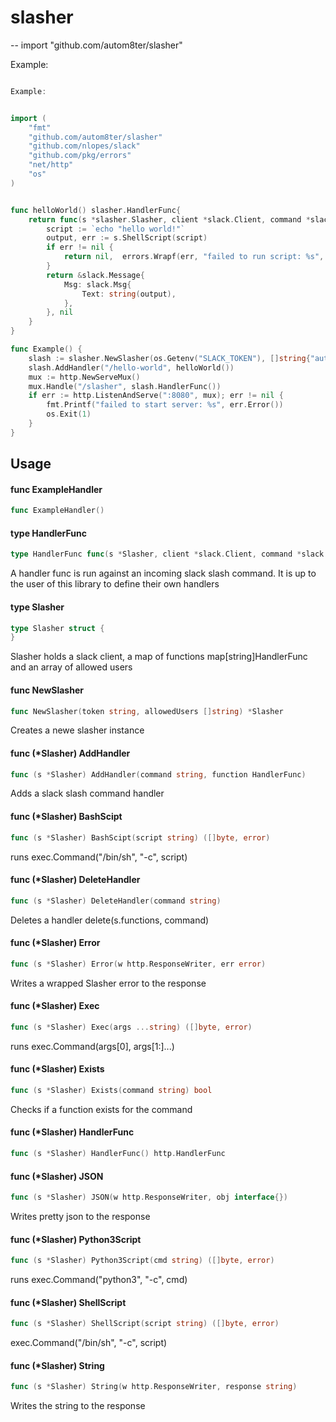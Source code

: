 # slasher
--
    import "github.com/autom8ter/slasher"

Example:
```go

Example:


import (
	"fmt"
	"github.com/autom8ter/slasher"
	"github.com/nlopes/slack"
	"github.com/pkg/errors"
	"net/http"
	"os"
)


func helloWorld() slasher.HandlerFunc{
	return func(s *slasher.Slasher, client *slack.Client, command *slack.SlashCommand) (i interface{}, err error) {
		script := `echo "hello world!"`
		output, err := s.ShellScript(script)
		if err != nil {
			return nil,  errors.Wrapf(err, "failed to run script: %s", script)
		}
		return &slack.Message{
			Msg: slack.Msg{
				Text: string(output),
			},
		}, nil
	}
}

func Example() {
	slash := slasher.NewSlasher(os.Getenv("SLACK_TOKEN"), []string{"autom8ter"})
	slash.AddHandler("/hello-world", helloWorld())
	mux := http.NewServeMux()
	mux.Handle("/slasher", slash.HandlerFunc())
	if err := http.ListenAndServe(":8080", mux); err != nil {
		fmt.Printf("failed to start server: %s", err.Error())
		os.Exit(1)
	}
}
```

## Usage

#### func  ExampleHandler

```go
func ExampleHandler()
```

#### type HandlerFunc

```go
type HandlerFunc func(s *Slasher, client *slack.Client, command *slack.SlashCommand) (interface{}, error)
```

A handler func is run against an incoming slack slash command. It is up to the
user of this library to define their own handlers

#### type Slasher

```go
type Slasher struct {
}
```

Slasher holds a slack client, a map of functions map[string]HandlerFunc and an
array of allowed users

#### func  NewSlasher

```go
func NewSlasher(token string, allowedUsers []string) *Slasher
```
Creates a newe slasher instance

#### func (*Slasher) AddHandler

```go
func (s *Slasher) AddHandler(command string, function HandlerFunc)
```
Adds a slack slash command handler

#### func (*Slasher) BashScipt

```go
func (s *Slasher) BashScipt(script string) ([]byte, error)
```
runs exec.Command("/bin/sh", "-c", script)

#### func (*Slasher) DeleteHandler

```go
func (s *Slasher) DeleteHandler(command string)
```
Deletes a handler delete(s.functions, command)

#### func (*Slasher) Error

```go
func (s *Slasher) Error(w http.ResponseWriter, err error)
```
Writes a wrapped Slasher error to the response

#### func (*Slasher) Exec

```go
func (s *Slasher) Exec(args ...string) ([]byte, error)
```
runs exec.Command(args[0], args[1:]...)

#### func (*Slasher) Exists

```go
func (s *Slasher) Exists(command string) bool
```
Checks if a function exists for the command

#### func (*Slasher) HandlerFunc

```go
func (s *Slasher) HandlerFunc() http.HandlerFunc
```

#### func (*Slasher) JSON

```go
func (s *Slasher) JSON(w http.ResponseWriter, obj interface{})
```
Writes pretty json to the response

#### func (*Slasher) Python3Script

```go
func (s *Slasher) Python3Script(cmd string) ([]byte, error)
```
runs exec.Command("python3", "-c", cmd)

#### func (*Slasher) ShellScript

```go
func (s *Slasher) ShellScript(script string) ([]byte, error)
```
exec.Command("/bin/sh", "-c", script)

#### func (*Slasher) String

```go
func (s *Slasher) String(w http.ResponseWriter, response string)
```
Writes the string to the response
